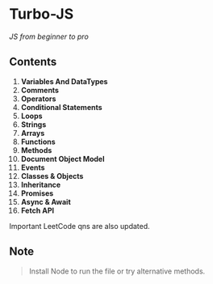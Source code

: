 # Turbo-JS

*JS from beginner to pro*

## Contents

1. **Variables And DataTypes**
2. **Comments**
3. **Operators**
4. **Conditional Statements**
5. **Loops**
6. **Strings**
7. **Arrays**
8. **Functions**
9. **Methods**
10. **Document Object Model**
11. **Events**
12. **Classes & Objects**
13. **Inheritance**
14. **Promises**
15. **Async & Await**
16. **Fetch API**

Important LeetCode qns are also updated.

## Note
> Install Node to run the file or try alternative methods.
